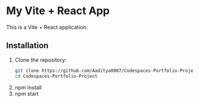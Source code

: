 # My Vite + React App

This is a Vite + React application.

## Installation

1. Clone the repository:
   ```bash
   git clone https://github.com/Aaditya0807/Codespaces-Portfolio-Project.git
   cd Codespaces-Portfolio-Project
2. npm install
3. npm start
